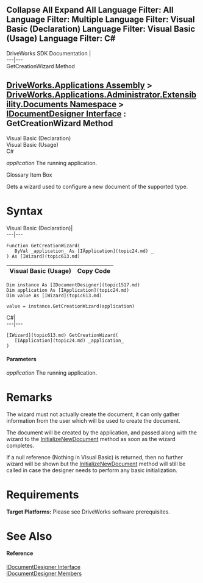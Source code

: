 Collapse All Expand All Language Filter: All  Language Filter: Multiple  Language Filter: Visual Basic (Declaration) Language Filter: Visual Basic (Usage) Language Filter: C#  
---  
DriveWorks SDK Documentation  |   
---|---  
GetCreationWizard Method   
  
[DriveWorks.Applications Assembly](topic13.md) > [DriveWorks.Applications.Administrator.Extensibility.Documents Namespace](topic1507.md) > [IDocumentDesigner Interface](topic1517.md) : GetCreationWizard Method  
---  
  
Visual Basic (Declaration)    
Visual Basic (Usage)    
C# 

_application_
    The running application.

Glossary Item Box

Gets a wizard used to configure a new document of the supported type. 

# Syntax

Visual Basic (Declaration)|   
---|---  
      
    
    Function GetCreationWizard( _
       ByVal _application_ As [IApplication](topic24.md) _
    ) As [IWizard](topic613.md)  
  
Visual Basic (Usage)| Copy Code  
---|---  
      
    
    Dim instance As [IDocumentDesigner](topic1517.md)
    Dim application As [IApplication](topic24.md)
    Dim value As [IWizard](topic613.md)
     
    value = instance.GetCreationWizard(application)  
  
C#|   
---|---  
      
    
    [IWizard](topic613.md) GetCreationWizard( 
       [IApplication](topic24.md) _application_
    )  
  
#### Parameters

 _application_
    The running application.

# Remarks

The wizard must not actually create the document, it can only gather information from the user which will be used to create the document.

The document will be created by the application, and passed along with the wizard to the [InitializeNewDocument](topic1524.md) method as soon as the wizard completes.

If a null reference (Nothing in Visual Basic) is returned, then no further wizard will be shown but the [InitializeNewDocument](topic1524.md) method will still be called in case the designer needs to perform any basic initialization.

# Requirements

**Target Platforms:** Please see DriveWorks software prerequisites.

# See Also

#### Reference

[IDocumentDesigner Interface](topic1517.md)   
[IDocumentDesigner Members](topic1518.md)


